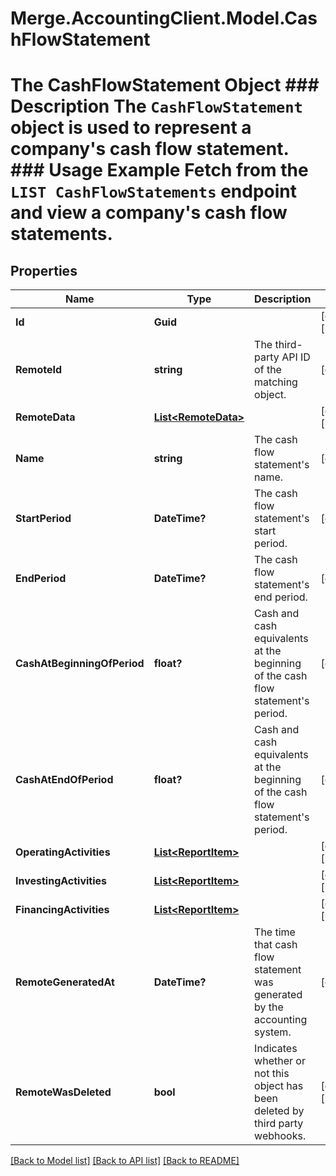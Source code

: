 # Merge.AccountingClient.Model.CashFlowStatement
# The CashFlowStatement Object ### Description The `CashFlowStatement` object is used to represent a company's cash flow statement.  ### Usage Example Fetch from the `LIST CashFlowStatements` endpoint and view a company's cash flow statements.

## Properties

Name | Type | Description | Notes
------------ | ------------- | ------------- | -------------
**Id** | **Guid** |  | [optional] [readonly] 
**RemoteId** | **string** | The third-party API ID of the matching object. | [optional] 
**RemoteData** | [**List&lt;RemoteData&gt;**](RemoteData.md) |  | [optional] [readonly] 
**Name** | **string** | The cash flow statement&#39;s name. | [optional] 
**StartPeriod** | **DateTime?** | The cash flow statement&#39;s start period. | [optional] 
**EndPeriod** | **DateTime?** | The cash flow statement&#39;s end period. | [optional] 
**CashAtBeginningOfPeriod** | **float?** | Cash and cash equivalents at the beginning of the cash flow statement&#39;s period. | [optional] 
**CashAtEndOfPeriod** | **float?** | Cash and cash equivalents at the beginning of the cash flow statement&#39;s period. | [optional] 
**OperatingActivities** | [**List&lt;ReportItem&gt;**](ReportItem.md) |  | [optional] [readonly] 
**InvestingActivities** | [**List&lt;ReportItem&gt;**](ReportItem.md) |  | [optional] [readonly] 
**FinancingActivities** | [**List&lt;ReportItem&gt;**](ReportItem.md) |  | [optional] [readonly] 
**RemoteGeneratedAt** | **DateTime?** | The time that cash flow statement was generated by the accounting system. | [optional] 
**RemoteWasDeleted** | **bool** | Indicates whether or not this object has been deleted by third party webhooks. | [optional] [readonly] 

[[Back to Model list]](../README.md#documentation-for-models) [[Back to API list]](../README.md#documentation-for-api-endpoints) [[Back to README]](../README.md)

